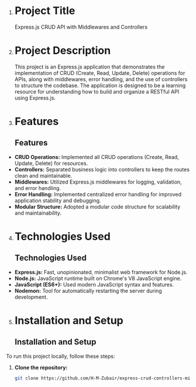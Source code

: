 1.  # Project Title 
    Express.js CRUD API with Middlewares and Controllers

2.  # Project Description
    This project is an Express.js application that demonstrates the implementation of CRUD (Create, Read, Update, Delete) operations for APIs, along with middlewares, error handling, and the use of controllers to structure the codebase. The application is designed to be a learning resource for understanding how to build and organize a RESTful API using Express.js.

3.  # Features
    ## Features
- **CRUD Operations:** Implemented all CRUD operations (Create, Read, Update, Delete) for resources.
- **Controllers:** Separated business logic into controllers to keep the routes clean and maintainable.
- **Middlewares:** Utilized Express.js middlewares for logging, validation, and error handling.
- **Error Handling:** Implemented centralized error handling for improved application stability and debugging.
- **Modular Structure:** Adopted a modular code structure for scalability and maintainability.

4.  # Technologies Used
    ## Technologies Used
- **Express.js:** Fast, unopinionated, minimalist web framework for Node.js.
- **Node.js:** JavaScript runtime built on Chrome's V8 JavaScript engine.
- **JavaScript (ES6+):** Used modern JavaScript syntax and features.
- **Nodemon:** Tool for automatically restarting the server during development.

5.  # Installation and Setup
    ## Installation and Setup
To run this project locally, follow these steps:

1. **Clone the repository:**
   ```bash
   git clone https://github.com/H-M-Zubair/express-crud-controllers-middlewares.git

